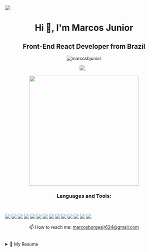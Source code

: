 <img align="center" src="https://user-images.githubusercontent.com/69303138/113995494-af2ee080-982c-11eb-99ae-56c914023564.png"/>

<h1 align="center">Hi 👋, I'm Marcos Junior</h1>
<h2 align="center">Front-End React Developer from Brazil</h2>

<p align="center"> <img src="https://komarev.com/ghpvc/?username=marcosbjunior&label=Profile%20views&color=000000&style=plastic" alt="marcosbjunior" /> </p>

<p align='center'>
    
<a href="https://www.linkedin.com/in/marcos-borges-3961731b1/">
    <img src="https://img.shields.io/badge/linkedin-%230077B5.svg?&style=for-the-badge&logo=linkedin&logoColor=white" />
  </a>&nbsp;&nbsp;
  
</p>

<p align='center'> <a href="#"><img src="https://github-readme-stats.vercel.app/api?username=MarcosBJunior&show_icons=true&count_private=true&theme=dark" width="350"></a></p>


<h3 align="center">Languages and Tools:</h3> <br/>

![](https://img.shields.io/badge/HTML5-E34F26?style=for-the-badge&logo=html5&logoColor=white) ![](https://img.shields.io/badge/CSS3-1572B6?style=for-the-badge&logo=css3&logoColor=white) ![](https://img.shields.io/badge/JavaScript-F7DF1E?style=for-the-badge&logo=javascript&logoColor=black) ![](https://img.shields.io/badge/TypeScript-007ACC?style=for-the-badge&logo=typescript&logoColor=white) ![](https://img.shields.io/badge/Bootstrap-563D7C?style=for-the-badge&logo=bootstrap&logoColor=white) ![](https://img.shields.io/badge/React-20232A?style=for-the-badge&logo=react&logoColor=61DAFB) ![](https://img.shields.io/badge/React_Native-20232A?style=for-the-badge&logo=react&logoColor=61DAFB) ![](https://img.shields.io/badge/React_Router-CA4245?style=for-the-badge&logo=react-router&logoColor=white) ![](https://img.shields.io/badge/Node.js-43853D?style=for-the-badge&logo=node.js&logoColor=white) ![](https://img.shields.io/badge/npm-CB3837?style=for-the-badge&logo=npm&logoColor=white) ![](https://img.shields.io/badge/Yarn-2C8EBB?style=for-the-badge&logo=yarn&logoColor=white) ![](https://img.shields.io/badge/jQuery-0769AD?style=for-the-badge&logo=jquery&logoColor=white) ![](https://img.shields.io/badge/Visual_Studio_Code-0078D4?style=for-the-badge&logo=visual%20studio%20code&logoColor=white) ![](https://img.shields.io/badge/Git-F05032?style=for-the-badge&logo=git&logoColor=white) 

<p align='center'>
  📫 How to reach me: <a href='mailto:marcosborgesjr624@gmail.com'>marcosborgesjr624@gmail.com</a>
</p> <br/>

<details>
  <summary>📃 My Resume</summary>
    
   ## Education

- 📖 **Analise e desenvolvimento de sistema**/
📆 2020 - 2021/
📍 **Cruzeiro do Sul University**

## Experience

- 👨‍💻 **Support analyst**/
📆 2021 - 2021/
📍 **Royalle Consultoria LTDA** - São Paulo/Sp, Brazil

<img align="right" src="https://img.shields.io/badge/Windows-0078D6?style=for-the-badge&logo=windows&logoColor=white"/>
<img align="right" src="https://img.shields.io/badge/Linux-FCC624?style=for-the-badge&logo=linux&logoColor=black"/>                                                               <img align="right" src="https://img.shields.io/badge/HTML5-E34F26?style=for-the-badge&logo=html5&logoColor=white"/>
<img align="right" src="https://img.shields.io/badge/CSS3-1572B6?style=for-the-badge&logo=css3&logoColor=white"/>
<img align="right" src="https://img.shields.io/badge/JavaScript-F7DF1E?style=for-the-badge&logo=javascript&logoColor=black"/>
<img align="right" src="https://img.shields.io/badge/Microsoft_Office-D83B01?style=for-the-badge&logo=microsoft-office&logoColor=white"/>











 



